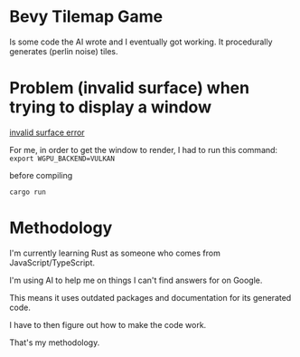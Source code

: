 # Bevy Tilemap Game

Is some code the AI wrote and I eventually got working. It procedurally generates (perlin noise) tiles.

# Problem (invalid surface) when trying to display a window

[invalid surface error](https://www.massless.ltd/blog/rust-bevy-invalid-surface-error-and-how-how-to-set-wgpu-backend)

For me, in order to get the window to render, I had to run this command:
`export WGPU_BACKEND=VULKAN`

before compiling

`cargo run`

# Methodology

I'm currently learning Rust as someone who comes from JavaScript/TypeScript.

I'm using AI to help me on things I can't find answers for on Google.

This means it uses outdated packages and documentation for its generated code.

I have to then figure out how to make the code work.

That's my methodology.
